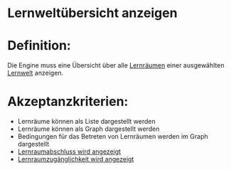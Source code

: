 # Lernweltübersicht anzeigen


# Definition:
Die Engine muss eine Übersicht über alle [Lernräumen](Lernraum-GE.md) einer ausgewählten [Lernwelt](Lernwelt-GE.md) anzeigen.


# Akzeptanzkriterien:
- Lernräume können als Liste dargestellt werden
- Lernräume können als Graph dargestellt werden
- Bedingungen für das Betreten von Lernräumen werden im Graph dargestellt
- [Lernraumabschluss wird angezeigt](EWE0025.md)
- [Lernraumzugänglichkeit wird angezeigt](EWE0026.md)
